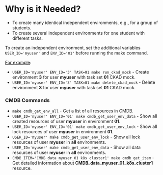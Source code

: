 # Why is it Needed?

- To create many identical independent environments, e.g., for a group of students.
- To create several independent environments for one student with different tasks.

To create an independent environment, set the additional variables `USER_ID='myuser'` and `ENV_ID='01'` before running the make command.

[For example](https://youtu.be/3H0RMLXGmgg):

- `USER_ID='myuser' ENV_ID='3' TASK=01 make run_ckad_mock` - Create environment **3** for user **myuser** with task set **01** CKAD mock.
- `USER_ID='myuser' ENV_ID='3' TASK=01 make delete_ckad_mock` - Delete environment **3** for user **myuser** with task set **01** CKAD mock.

### CMDB Commands

- `make cmdb_get_env_all` - Get a list of all resources in CMDB.
- `USER_ID='myuser' ENV_ID='01' make cmdb_get_user_env_data` - Show all created resources of user **myuser** in environment **01**.
- `USER_ID='myuser' ENV_ID='01' make cmdb_get_user_env_lock` - Show all lock resources of user **myuser** in environment **01**.
- `USER_ID='myuser' make cmdb_get_user_env_lock` - Show all lock resources of user **myuser** in **all** environments.
- `USER_ID='myuser' make cmdb_get_user_env_data` - Show all data resources of user **myuser** in **all** environments.
- `CMDB_ITEM='CMDB_data_myuser_01_k8s_cluster1' make cmdb_get_item` - Get detailed information about **CMDB_data_myuser_01_k8s_cluster1** resource.
